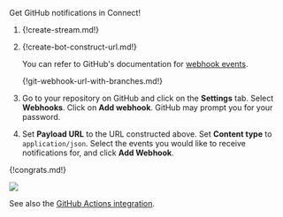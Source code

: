 Get GitHub notifications in Connect!

1. {!create-stream.md!}

1. {!create-bot-construct-url.md!}

    You can refer to GitHub's documentation for [webhook events](https://docs.github.com/en/webhooks-and-events/webhooks/webhook-events-and-payloads).

    {!git-webhook-url-with-branches.md!}

1. Go to your repository on GitHub and click on the **Settings** tab.
   Select **Webhooks**. Click on **Add webhook**. GitHub may prompt
   you for your password.

1. Set **Payload URL** to the URL constructed above. Set **Content type**
   to `application/json`. Select the events you would like to receive
   notifications for, and click **Add Webhook**.

{!congrats.md!}

![](/static/images/integrations/github/001.png)

See also the [GitHub Actions integration](/integrations/doc/github-actions).

